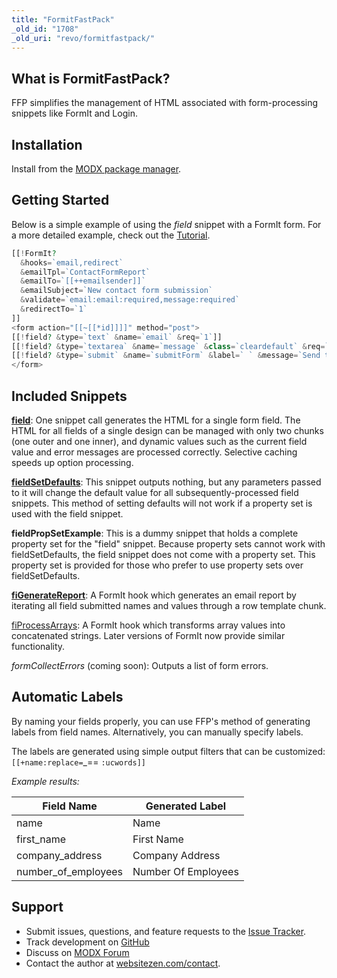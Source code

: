 ```yaml
---
title: "FormitFastPack"
_old_id: "1708"
_old_uri: "revo/formitfastpack/"
---
```


## What is FormitFastPack?

FFP simplifies the management of HTML associated with form-processing snippets like FormIt and Login.

## Installation

Install from the [MODX package manager](https://modx.com/extras/package/formitfastpack).

## Getting Started

Below is a simple example of using the _field_ snippet with a FormIt form. For a more detailed example, check out the [Tutorial](extras/formitfastpack/formitfastpack.tutorial).

``` php
[[!FormIt?
  &hooks=`email,redirect`
  &emailTpl=`ContactFormReport`
  &emailTo=`[[++emailsender]]`
  &emailSubject=`New contact form submission`
  &validate=`email:email:required,message:required`
  &redirectTo=`1`
]]
<form action="[[~[[*id]]]]" method="post">
[[!field? &type=`text` &name=`email` &req=`1`]]
[[!field? &type=`textarea` &name=`message` &class=`cleardefault` &req=`1`]]
[[!field? &type=`submit` &name=`submitForm` &label=` ` &message=`Send this Message!`]]
</form>
```

## Included Snippets

[**field**](extras/formitfastpack/formitfastpack.field): One snippet call generates the HTML for a single form field. The HTML for all fields of a single design can be managed with only two chunks (one outer and one inner), and dynamic values such as the current field value and error messages are processed correctly. Selective caching speeds up option processing.

[**fieldSetDefaults**](extras/formitfastpack/fieldsetdefaults): This snippet outputs nothing, but any parameters passed to it will change the default value for all subsequently-processed field snippets. This method of setting defaults will not work if a property set is used with the field snippet.

**fieldPropSetExample**: This is a dummy snippet that holds a complete property set for the "field" snippet. Because property sets cannot work with fieldSetDefaults, the field snippet does not come with a property set. This property set is provided for those who prefer to use property sets over fieldSetDefaults.

[**fiGenerateReport**](extras/formitfastpack/formitfastpack.figeneratereport): A FormIt hook which generates an email report by iterating all field submitted names and values through a row template chunk.

[fiProcessArrays](extras/formitfastpack/fiprocessarrays): A FormIt hook which transforms array values into concatenated strings. Later versions of FormIt now provide similar functionality.

_formCollectErrors_ (coming soon): Outputs a list of form errors.

## Automatic Labels

By naming your fields properly, you can use FFP's method of generating labels from field names. Alternatively, you can manually specify labels.

The labels are generated using simple output filters that can be customized: `[[+name:replace=`_== `:ucwords]]`

_Example results:_  

| **Field Name**        | **Generated Label** |
| --------------------- | ------------------- |
| name                  | Name                |
| first\_name           | First Name          |
| company\_address      | Company Address     |
| number\_of\_employees | Number Of Employees |

## Support

- Submit issues, questions, and feature requests to the [Issue Tracker](https://github.com/yoleg/FormitFastPack/issues).
- Track development on [GitHub](https://github.com/yoleg/FormitFastPack)
- Discuss on [MODX Forum](http://forums.modx.com/index.php/topic,65244.0.html)
- Contact the author at [websitezen.com/contact](https://websitezen.com/contact).
